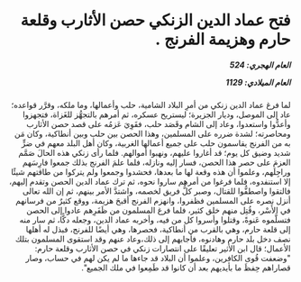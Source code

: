 <h1 dir="rtl">فتح عماد الدين الزنكي حصن الأثارب وقلعة حارم وهزيمة الفرنج .</h1>

<h5 dir="rtl">العام الهجري:  524

العام الميلادي: 1129

</h5>

<p dir="rtl">لما فرغ عماد الدين زنكي من أمرِ البلاد الشامية، حلب وأعمالها، وما ملكه، وقرَّر قواعده؛ عاد إلى الموصل، وديار الجزيرة؛ ليستريح عسكره، ثم أمرهم بالتجهُّز للغَزاة، فتجهزوا وأعدُّوا واستعدوا، وعاد إلى الشام وقَصَد حلب، فقَوِيَ عَزمُه على قصد حصن الأثارب ومحاصرته؛ لشدة ضرره على المسلمين، وهذا الحصن بين حلب وبين أنطاكية، وكان مَن به من الفرنج يقاسمون حلب على جميع أعمالها الغربية، وكان أهل البلد معهم في ضرٍّ شديد وضيق كل يوم؛ قد أغاروا عليهم، ونهبوا أموالهم. فلما رأى زنكي هذه الحالَ صَمَّم العزمَ على حصر هذا الحصن، فسار إليه ونازله، فلما علمَ الفرنج بذلك جمعوا فارِسَهم وراجِلَهم، وعلموا أن هذه وقعة لها ما بعدها، فحشدوا وجمعوا ولم يتركوا من طاقتهم شيئًا إلا استنفدوه، فلما فرغوا من أمرهم ساروا نحوه، ثم ترك عماد الدين الحصن وتقدم إليهم، فالتقوا واصطفُّوا للقتال، وصبر كلُّ فريق لخصمه، واشتدَّ الأمر بينهم، ثم إن الله تعالى أنزل نصره على المسلمين فظفروا، وانهزم الفرنج أقبحَ هزيمة، ووقع كثيرٌ من فرسانهم في الأَسْر، وقُتِل منهم خلق كثير، فلما فرغ المسلمون من ظَفَرِهم عادوا إلى الحصن فتسلَّموه عَنوةً، وقتلوا وأسروا كل من فيه، وأخربه عماد الدين، وجعله دكًّا، ثم سار منه إلى قلعة حارم، وهي بالقرب من أنطاكية، فحصرها، وهي أيضًا للفرنج، فبذل له أهلها نصف دخل بلد حارم وهادنوه، فأجابهم إلى ذلك،وعاد عنهم وقد استقوى المسلمون بتلك الأعمال؛ قال ابن الأثير تعليقًا على انتصارات زنكي في حصن الأثارب وقلعة حارم: "وضعفت قُوى الكافرين، وعلموا أن البلاد قد جاءها ما لم يكن لهم في حساب، وصار قصاراهم حِفظَ ما بأيديهم بعد أن كانوا قد طَمِعوا في ملك الجميع".</p></br>
